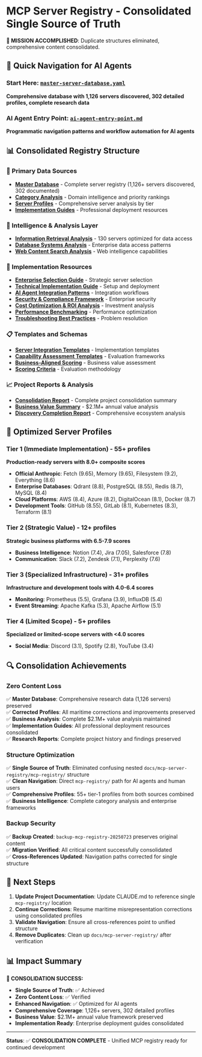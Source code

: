 # MCP Server Registry - Consolidated Single Source of Truth

**🎯 MISSION ACCOMPLISHED**: Duplicate structures eliminated, comprehensive content consolidated.

## 🚀 Quick Navigation for AI Agents

### **Start Here**: [`master-server-database.yaml`](./master-server-database.yaml)
**Comprehensive database with 1,126 servers discovered, 302 detailed profiles, complete research data**

### **AI Agent Entry Point**: [`ai-agent-entry-point.md`](./ai-agent-entry-point.md)
**Programmatic navigation patterns and workflow automation for AI agents**

## 📊 Consolidated Registry Structure

### 🎯 Primary Data Sources
- **[Master Database](./master-server-database.yaml)** - Complete server registry (1,126+ servers discovered, 302 documented)
- **[Category Analysis](./category-analysis/)** - Domain intelligence and priority rankings  
- **[Server Profiles](./detailed-profiles/)** - Comprehensive server analysis by tier
- **[Implementation Guides](./implementation/)** - Professional deployment resources

### 🧠 Intelligence & Analysis Layer  
- **[Information Retrieval Analysis](./category-analysis/information-retrieval.md)** - 130 servers optimized for data access
- **[Database Systems Analysis](./category-analysis/databases.md)** - Enterprise data access patterns
- **[Web Content Search Analysis](./category-analysis/web-content-search.md)** - Web intelligence capabilities

### 🔧 Implementation Resources
- **[Enterprise Selection Guide](./implementation/enterprise-selection-guide.md)** - Strategic server selection
- **[Technical Implementation Guide](./implementation/technical-implementation-guide.md)** - Setup and deployment  
- **[AI Agent Integration Patterns](./implementation/ai-agent-integration-patterns.md)** - Integration workflows
- **[Security & Compliance Framework](./implementation/security-compliance-framework.md)** - Enterprise security
- **[Cost Optimization & ROI Analysis](./implementation/cost-optimization-roi-analysis.md)** - Investment analysis
- **[Performance Benchmarking](./implementation/performance-benchmarking-optimization.md)** - Performance optimization
- **[Troubleshooting Best Practices](./implementation/troubleshooting-best-practices.md)** - Problem resolution

### 📋 Templates and Schemas
- **[Server Integration Templates](./templates/server-integration/)** - Implementation templates
- **[Capability Assessment Templates](./templates/capability-assessment/)** - Evaluation frameworks
- **[Business-Aligned Scoring](./schemas-comprehensive/business-aligned-scoring-algorithm.yaml)** - Business value assessment  
- **[Scoring Criteria](./schemas/scoring-criteria.yaml)** - Evaluation methodology

### 📈 Project Reports & Analysis
- **[Consolidation Report](./reports/CONSOLIDATION-REPORT.md)** - Complete project consolidation summary
- **[Business Value Summary](./reports/BUSINESS-VALUE-STRATEGIC-SUMMARY.md)** - $2.1M+ annual value analysis
- **[Discovery Completion Report](./reports/discovery-phase-tensorblock-completion-report.md)** - Comprehensive ecosystem analysis

## 🎯 Optimized Server Profiles

### **Tier 1 (Immediate Implementation)** - 55+ profiles
**Production-ready servers with 8.0+ composite scores**
- **Official Anthropic**: Fetch (9.65), Memory (9.65), Filesystem (9.2), Everything (8.6)
- **Enterprise Databases**: Qdrant (8.8), PostgreSQL (8.55), Redis (8.7), MySQL (8.4)  
- **Cloud Platforms**: AWS (8.4), Azure (8.2), DigitalOcean (8.1), Docker (8.7)
- **Development Tools**: GitHub (8.55), GitLab (8.1), Kubernetes (8.3), Terraform (8.1)

### **Tier 2 (Strategic Value)** - 12+ profiles  
**Strategic business platforms with 6.5-7.9 scores**
- **Business Intelligence**: Notion (7.4), Jira (7.05), Salesforce (7.8)
- **Communication**: Slack (7.2), Zendesk (7.1), Perplexity (7.6)

### **Tier 3 (Specialized Infrastructure)** - 31+ profiles
**Infrastructure and development tools with 4.0-6.4 scores**  
- **Monitoring**: Prometheus (5.5), Grafana (3.9), InfluxDB (5.4)
- **Event Streaming**: Apache Kafka (5.3), Apache Airflow (5.1)

### **Tier 4 (Limited Scope)** - 5+ profiles
**Specialized or limited-scope servers with <4.0 scores**
- **Social Media**: Discord (3.1), Spotify (2.8), YouTube (3.4)

## 🔍 Consolidation Achievements

### **Zero Content Loss**
✅ **Master Database**: Comprehensive research data (1,126 servers) preserved  
✅ **Corrected Profiles**: All maritime corrections and improvements preserved  
✅ **Business Analysis**: Complete $2.1M+ value analysis maintained  
✅ **Implementation Guides**: All professional deployment resources consolidated  
✅ **Research Reports**: Complete project history and findings preserved

### **Structure Optimization**  
✅ **Single Source of Truth**: Eliminated confusing nested `docs/mcp-server-registry/mcp-registry/` structure  
✅ **Clean Navigation**: Direct `mcp-registry/` path for AI agents and human users  
✅ **Comprehensive Profiles**: 55+ tier-1 profiles from both sources combined  
✅ **Business Intelligence**: Complete category analysis and enterprise frameworks  

### **Backup Security**
✅ **Backup Created**: `backup-mcp-registry-20250723` preserves original content  
✅ **Migration Verified**: All critical content successfully consolidated  
✅ **Cross-References Updated**: Navigation paths corrected for single structure

## 🚀 Next Steps

1. **Update Project Documentation**: Update CLAUDE.md to reference single `mcp-registry/` location
2. **Continue Corrections**: Resume maritime misrepresentation corrections using consolidated profiles
3. **Validate Navigation**: Ensure all cross-references point to unified structure  
4. **Remove Duplicates**: Clean up `docs/mcp-server-registry/` after verification

## 📊 Impact Summary

**🎯 CONSOLIDATION SUCCESS:**
- **Single Source of Truth**: ✅ Achieved  
- **Zero Content Loss**: ✅ Verified
- **Enhanced Navigation**: ✅ Optimized for AI agents
- **Comprehensive Coverage**: 1,126+ servers, 302 detailed profiles
- **Business Value**: $2.1M+ annual value framework preserved
- **Implementation Ready**: Enterprise deployment guides consolidated

---

**Status**: ✅ **CONSOLIDATION COMPLETE** - Unified MCP registry ready for continued development